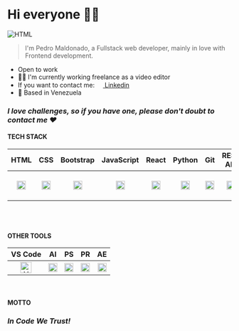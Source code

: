 # Hi everyone 👋🌵

<img src="./assets:img/fetiche2.png" alt="HTML"/>


> I'm Pedro Maldonado, a Fullstack web developer, mainly in love with Frontend development.

- Open to work
- 👨‍💻 I'm currently working freelance as a video editor
- If you want to contact me: <a href="https://www.linkedin.com/in/pedro-maldonado-tremont-362074106/"><img src="./assets:img/linkedin.png" width="15"> Linkedin</a>
- 📍 Based in Venezuela 
 
### ***I love challenges, so if you have one, please don't doubt to contact me ❤***

#### TECH STACK

|  HTML  |  CSS  |  Bootstrap  |  JavaScript  |  React  |  Python  |  Git  |  REST API  |  SQL |  SQL Alchemy | PostgreSQL  |
|:---:|:---:|:---:|:---:|:---:|:---:|:---:|:---:|:---:|:---:|:---:|
|  <img src="./assets:img/html.png" width="20" alt="HTML"/> | <img src="./assets:img/css.png" width="20" alt="CSS"/>  |  <img src="./assets:img/bootstrap.png" height="20" alt="Boostrap"/>  |  <img src="./assets:img/javascript.png" width="20" alt="JavaScript"/>  |  <img src="./assets:img/react-logo.png" width="20" alt="React JS"/> |   <img src="./assets:img/python-logo.png" width="20" alt="python"/>  |  <img src="./assets:img/git.png" width="20" alt="git"/>  | <img src="./assets:img/rest-api.png" width="20" alt="rest API"/>  | <img src="./assets:img/sql.png" width="40" alt="SQL"/>  | <img src="./assets:img/sql-alchemy-logo.png" width="60" alt="SQL Alchemy"/> | <img src="./assets:img/postgresql.png" width="20" alt="PostgreSQL"/>  |
<br>
<br>

#### OTHER TOOLS

|  VS Code  | AI | PS | PR | AE |
|:---:|:---:|:---:|:---:|:---:|
| <img src="./assets:img/vscode-logo.png" width="25" alt="VS Code"/> | <img src="./assets:img/ai-logo.png" width="20" alt="Adobe Illustrator"/>  |  <img src="./assets:img/ps-logo.png" height="20" alt="Photoshop"/>  |  <img src="./assets:img/premiere-pro-logo.png" height="20" alt="Premiere"/>  |  <img src="./assets:img/after-effects-cc-logo-png-transparent.png" width="20" alt="After Effects"/>  |
<br>

#### MOTTO

### ***In Code We Trust!***


